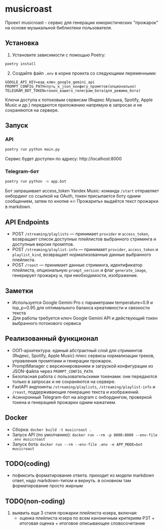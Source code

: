 # musicroast

Проект musicroast - сервис для генерации юмористических "прожарок" на основе музыкальной библиотеки пользователя.

## Установка

1. Установите зависимости с помощью Poetry:
```bash
poetry install
```

2. Создайте файл `.env` в корне проекта со следующими переменными:
```
GOOGLE_API_KEY=ваш_ключ_google_gemini_api
PROMPT_CONFIG_PATH=путь_к_json_конфигу_промптов(опционально)
TELEGRAM_BOT_TOKEN=токен_вашего_телеграм_бота(для_режима_бота)
```

Ключи доступа к потоковым сервисам (Яндекс Музыка, Spotify, Apple Music и др.) передаются приложению напрямую в запросах и не сохраняются на сервере.


## Запуск

### API
```bash
poetry run python main.py
```

Сервис будет доступен по адресу: http://localhost:8000

### Telegram-бот
```bash
poetry run python -m app.bot
```

Бот запрашивает access_token Yandex Music: команда `/start` отправляет онбординг со ссылкой на OAuth, токен присылается боту одним сообщением, затем по кнопке «🔥 Прожарить» выдаётся текст прожарки в markdown.

## API Endpoints

- POST `/streaming/playlists` — принимает `provider` и `access_token`, возвращает список доступных плейлистов выбранного стриминга и доступные версии промптов.
- POST `/streaming/playlist-info` — принимает `provider`, `access_token` и `playlist_kind`, возвращает нормализованные данные выбранного плейлиста.
- POST `/roast` — принимает данные стриминга, идентификатор плейлиста, опциональную `prompt_version` и флаг `generate_image`, генерирует прожарку и, при необходимости, изображение.

## Заметки

- Используется Google Gemini Pro с параметрами temperature=0.9 и top_p=0.95 для оптимального баланса креативности и связности текста
- Для работы требуется ключ Google Gemini API и действующий токен выбранного потокового сервиса


## Реализованный функционал
- ООП-архитектура: единый абстрактный слой для стримингов (Яндекс, Spotify, Apple Music) плюс сервисы нормализации треков, управления промптами и генерации прожарок.
- PromptManager с версионированием и загрузкой конфигурации из JSON-файла через `PROMPT_CONFIG_PATH`.
- Безопасная работа с пользовательскими токенами: они передаются только в запросах и не сохраняются на сервере.
- FastAPI эндпоинты `/streaming/playlists`, `/streaming/playlist-info` и `/roast`, поддерживающие генерацию текста и изображений.
- Асинхронный Telegram-бот на aiogram с онбордингом, проверкой токена и генерацией прожарки одним нажатием.

## Docker
- Сборка: `docker build -t musicroast .`
- Запуск API (по умолчанию): `docker run --rm -p 8000:8000 --env-file .env musicroast`
- Запуск бота: `docker run --rm --env-file .env -e APP_MODE=bot musicroast`

## TODO(coding)
- пофиксить форматирование ответа. приходит из модели markdown ответ, надо markdown-типом и вернуть. в основном там форматирование просто жирным



## TODO(non-coding)
1. выявить еще 3 стиля прожарки плейлиста юзера, включая:
    - оценка плейлиста юзера по всем каноничным критериям РЗТ + итоговая оценка + итоговое описывающее словосочетание
